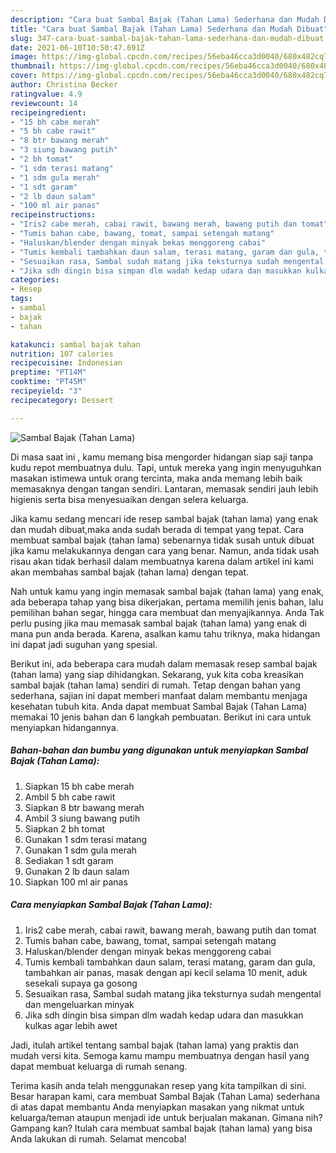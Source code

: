 ```yaml
---
description: "Cara buat Sambal Bajak (Tahan Lama) Sederhana dan Mudah Dibuat"
title: "Cara buat Sambal Bajak (Tahan Lama) Sederhana dan Mudah Dibuat"
slug: 347-cara-buat-sambal-bajak-tahan-lama-sederhana-dan-mudah-dibuat
date: 2021-06-10T10:50:47.691Z
image: https://img-global.cpcdn.com/recipes/56eba46cca3d0040/680x482cq70/sambal-bajak-tahan-lama-foto-resep-utama.jpg
thumbnail: https://img-global.cpcdn.com/recipes/56eba46cca3d0040/680x482cq70/sambal-bajak-tahan-lama-foto-resep-utama.jpg
cover: https://img-global.cpcdn.com/recipes/56eba46cca3d0040/680x482cq70/sambal-bajak-tahan-lama-foto-resep-utama.jpg
author: Christina Becker
ratingvalue: 4.9
reviewcount: 14
recipeingredient:
- "15 bh cabe merah"
- "5 bh cabe rawit"
- "8 btr bawang merah"
- "3 siung bawang putih"
- "2 bh tomat"
- "1 sdm terasi matang"
- "1 sdm gula merah"
- "1 sdt garam"
- "2 lb daun salam"
- "100 ml air panas"
recipeinstructions:
- "Iris2 cabe merah, cabai rawit, bawang merah, bawang putih dan tomat"
- "Tumis bahan cabe, bawang, tomat, sampai setengah matang"
- "Haluskan/blender dengan minyak bekas menggoreng cabai"
- "Tumis kembali tambahkan daun salam, terasi matang, garam dan gula, tambahkan air panas, masak dengan api kecil selama 10 menit, aduk sesekali supaya ga gosong"
- "Sesuaikan rasa, Sambal sudah matang jika teksturnya sudah mengental dan mengeluarkan minyak"
- "Jika sdh dingin bisa simpan dlm wadah kedap udara dan masukkan kulkas agar lebih awet"
categories:
- Resep
tags:
- sambal
- bajak
- tahan

katakunci: sambal bajak tahan 
nutrition: 107 calories
recipecuisine: Indonesian
preptime: "PT14M"
cooktime: "PT45M"
recipeyield: "3"
recipecategory: Dessert

---
```



![Sambal Bajak (Tahan Lama)](https://img-global.cpcdn.com/recipes/56eba46cca3d0040/680x482cq70/sambal-bajak-tahan-lama-foto-resep-utama.jpg)

Di masa  saat ini , kamu memang bisa mengorder hidangan siap saji tanpa kudu repot membuatnya dulu. Tapi, untuk mereka yang ingin menyuguhkan masakan istimewa untuk orang tercinta, maka anda memang lebih baik memasaknya dengan tangan sendiri. Lantaran, memasak sendiri jauh lebih higienis serta bisa menyesuaikan dengan selera keluarga.

Jika kamu sedang mencari ide resep sambal bajak (tahan lama) yang enak dan mudah dibuat,maka anda sudah berada di tempat yang tepat. Cara membuat sambal bajak (tahan lama)  sebenarnya tidak susah untuk dibuat jika kamu melakukannya dengan cara yang benar. Namun, anda tidak usah risau akan tidak berhasil dalam membuatnya 
karena dalam artikel ini kami akan membahas sambal bajak (tahan lama) dengan tepat.  



Nah untuk kamu yang ingin memasak sambal bajak (tahan lama) yang enak, ada beberapa tahap yang bisa dikerjakan, pertama memilih jenis bahan, lalu pemilihan bahan segar, hingga cara membuat dan menyajikannya. Anda Tak perlu pusing jika mau memasak sambal bajak (tahan lama) yang enak di mana pun anda berada. Karena, asalkan kamu  tahu triknya, maka hidangan ini dapat jadi suguhan yang spesial.

Berikut ini, ada beberapa cara mudah dalam memasak resep sambal bajak (tahan lama) yang siap dihidangkan. Sekarang, yuk kita coba kreasikan sambal bajak (tahan lama) sendiri di rumah. Tetap dengan bahan yang sederhana, sajian ini dapat memberi manfaat dalam membantu menjaga kesehatan tubuh kita. Anda dapat membuat Sambal Bajak (Tahan Lama) memakai 10 jenis bahan dan 6 langkah pembuatan. Berikut ini cara untuk menyiapkan hidangannya.

<!--inarticleads1-->

##### Bahan-bahan dan bumbu yang digunakan untuk menyiapkan Sambal Bajak (Tahan Lama):

1. Siapkan 15 bh cabe merah
1. Ambil 5 bh cabe rawit
1. Siapkan 8 btr bawang merah
1. Ambil 3 siung bawang putih
1. Siapkan 2 bh tomat
1. Gunakan 1 sdm terasi matang
1. Gunakan 1 sdm gula merah
1. Sediakan 1 sdt garam
1. Gunakan 2 lb daun salam
1. Siapkan 100 ml air panas




<!--inarticleads2-->

##### Cara menyiapkan Sambal Bajak (Tahan Lama):

1. Iris2 cabe merah, cabai rawit, bawang merah, bawang putih dan tomat
1. Tumis bahan cabe, bawang, tomat, sampai setengah matang
1. Haluskan/blender dengan minyak bekas menggoreng cabai
1. Tumis kembali tambahkan daun salam, terasi matang, garam dan gula, tambahkan air panas, masak dengan api kecil selama 10 menit, aduk sesekali supaya ga gosong
1. Sesuaikan rasa, Sambal sudah matang jika teksturnya sudah mengental dan mengeluarkan minyak
1. Jika sdh dingin bisa simpan dlm wadah kedap udara dan masukkan kulkas agar lebih awet




Jadi, itulah artikel tentang  sambal bajak (tahan lama)  yang praktis dan mudah versi kita. Semoga kamu mampu membuatnya dengan hasil yang dapat membuat keluarga di rumah senang. 

Terima kasih anda telah menggunakan resep yang kita tampilkan di sini. Besar harapan kami, cara membuat  Sambal Bajak (Tahan Lama) sederhana di atas dapat membantu Anda menyiapkan masakan yang nikmat untuk keluarga/teman ataupun menjadi ide untuk berjualan makanan. Gimana nih? Gampang kan? Itulah cara membuat sambal bajak (tahan lama) yang bisa Anda lakukan di rumah. Selamat mencoba!

